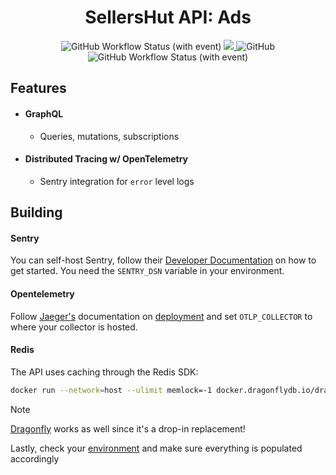 <div align="center">
   <h1>SellersHut API: Ads</h1>
   <div>
     <img alt="GitHub Workflow Status (with event)" src="https://img.shields.io/github/actions/workflow/status/sellershut/api-ads/test.yaml?label=tests">
     <a href="https://codecov.io/gh/sellershut/api-ads" > 
       <img src="https://codecov.io/gh/sellershut/api-ads/graph/badge.svg"/> 
     </a>
     <img alt="GitHub" src="https://img.shields.io/github/license/sellershut/api-ads"/>
     <img alt="GitHub Workflow Status (with event)" src="https://img.shields.io/github/actions/workflow/status/sellershut/api-ads/ci.yaml?color=%230099ff">
   </div>
</div>

## Features

- #### GraphQL
	- Queries, mutations, subscriptions
- #### Distributed Tracing w/ OpenTelemetry
	- Sentry integration for `error` level logs

## Building

#### Sentry

You can self-host Sentry, follow their [Developer Documentation](https://develop.sentry.dev/self-hosted/) on how to get started. You need the `SENTRY_DSN` variable in your environment. 

#### Opentelemetry

Follow [Jaeger's](https://www.jaegertracing.io/) documentation on [deployment](https://www.jaegertracing.io/docs/1.49/deployment/) and set `OTLP_COLLECTOR` to where your collector is hosted.

#### Redis

The API uses caching through the Redis SDK:
```sh
docker run --network=host --ulimit memlock=-1 docker.dragonflydb.io/dragonflydb/dragonfly
```
> [!NOTE]  
> [Dragonfly](https://www.dragonflydb.io) works as well since it's a drop-in replacement!

Lastly, check your [environment](.env.example) and make sure everything is populated accordingly
